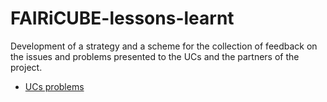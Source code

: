 # FAIRiCUBE-lessons-learnt
Development of a strategy and a scheme for the collection of feedback on the issues and problems presented to the UCs and the partners of the project.

- [UCs problems](UCs-problems/UCs-problems.md)
